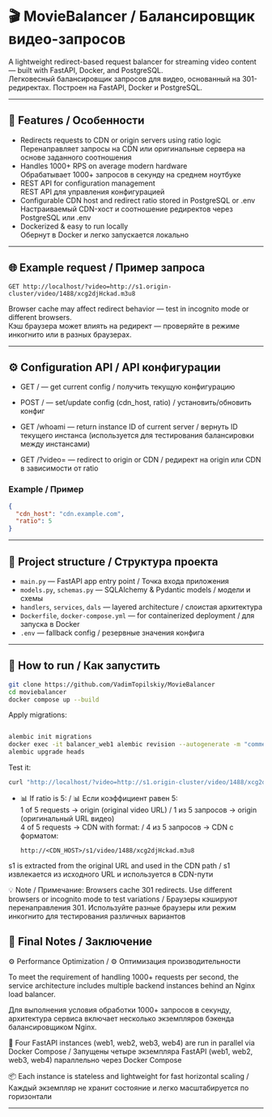# 🎬 MovieBalancer / Балансировщик видео-запросов

A lightweight redirect-based request balancer for streaming video content — built with FastAPI, Docker, and PostgreSQL.  
Легковесный балансировщик запросов для видео, основанный на 301-редиректах. Построен на FastAPI, Docker и PostgreSQL.

---

## 🚀 Features / Особенности

- Redirects requests to CDN or origin servers using ratio logic  
  Перенаправляет запросы на CDN или оригинальные сервера на основе заданного соотношения
- Handles 1000+ RPS on average modern hardware  
  Обрабатывает 1000+ запросов в секунду на среднем ноутбуке
- REST API for configuration management  
  REST API для управления конфигурацией
- Configurable CDN host and redirect ratio stored in PostgreSQL or .env  
  Настраиваемый CDN-хост и соотношение редиректов через PostgreSQL или .env
- Dockerized & easy to run locally  
  Обернут в Docker и легко запускается локально

---

## 🌐 Example request / Пример запроса

```
GET http://localhost/?video=http://s1.origin-cluster/video/1488/xcg2djHckad.m3u8
```

Browser cache may affect redirect behavior — test in incognito mode or different browsers.  
Кэш браузера может влиять на редирект — проверяйте в режиме инкогнито или в разных браузерах.

---

## ⚙️ Configuration API / API конфигурации

- GET / — get current config / получить текущую конфигурацию

- POST / — set/update config (cdn_host, ratio) / установить/обновить конфиг

- GET /whoami — return instance ID of current server / вернуть ID текущего инстанса (используется для тестирования балансировки между инстансами)

- GET /?video=<url> — redirect to origin or CDN / редирект на origin или CDN в зависимости от ratio

### Example / Пример

```json
{
  "cdn_host": "cdn.example.com",
  "ratio": 5
}
```

---

## 📁 Project structure / Структура проекта

- `main.py` — FastAPI app entry point / Точка входа приложения
- `models.py`, `schemas.py` — SQLAlchemy & Pydantic models / модели и схемы
- `handlers`, `services`, `dals` — layered architecture / слоистая архитектура
- `Dockerfile`, `docker-compose.yml` — for containerized deployment / для запуска в Docker
- `.env` — fallback config / резервные значения конфига

---

## 🐳 How to run / Как запустить

```bash
git clone https://github.com/VadimTopilskiy/MovieBalancer
cd moviebalancer
docker compose up --build
```

Apply migrations:

```bash

alembic init migrations
docker exec -it balancer_web1 alembic revision --autogenerate -m "comment"
alembic upgrade heads
```

Test it:

```bash
curl "http://localhost/?video=http://s1.origin-cluster/video/1488/xcg2djHckad.m3u8"
```
- 📊 If ratio is 5: / 📊 Если коэффициент равен 5:  
  1 of 5 requests → origin (original video URL) / 1 из 5 запросов → origin (оригинальный URL видео)  
  4 of 5 requests → CDN with format: / 4 из 5 запросов → CDN с форматом:  

  ```
  http://<CDN_HOST>/s1/video/1488/xcg2djHckad.m3u8
  ```

s1 is extracted from the original URL and used in the CDN path / s1 извлекается из исходного URL и используется в CDN-пути

💡 Note / Примечание: Browsers cache 301 redirects. Use different browsers or incognito mode to test variations / Браузеры кэшируют перенаправления 301. Используйте разные браузеры или режим инкогнито для тестирования различных вариантов



## 💬 Final Notes / Заключение

⚙️ Performance Optimization / ⚙️ Оптимизация производительности

To meet the requirement of handling 1000+ requests per second, the service architecture includes multiple backend instances behind an Nginx load balancer.

Для выполнения условия обработки 1000+ запросов в секунду, архитектура сервиса включает несколько экземпляров бэкенда балансировщиком Nginx.


🚀 Four FastAPI instances (web1, web2, web3, web4) are run in parallel via Docker Compose / Запущены четыре экземпляра FastAPI (web1, web2, web3, web4) параллельно через Docker Compose

📦 Each instance is stateless and lightweight for fast horizontal scaling / Каждый экземпляр не хранит состояние и легко масштабируется по горизонтали

---